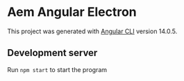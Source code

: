 # Aem Angular Electron

This project was generated with [Angular CLI](https://github.com/angular/angular-cli) version 14.0.5.

## Development server

Run `npm start` to start the program
